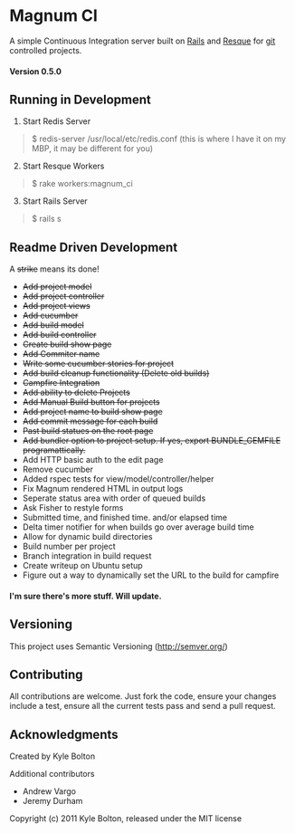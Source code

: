 # Magnum CI
A simple Continuous Integration server built on [Rails](http://rubyonrails.org) and [Resque](http://github.com/defunkt/resque) for [git](http://git-scm.org) controlled projects.

#### Version 0.5.0

## Running in Development

1. Start Redis Server
> $ redis-server /usr/local/etc/redis.conf
(this is where I have it on my MBP, it may be different for you)

2. Start Resque Workers
> $ rake workers:magnum_ci

3. Start Rails Server
> $ rails s

## Readme Driven Development

A <del>strike</del> means its done!

* <del>Add project model</del>
* <del>Add project controller</del>
* <del>Add project views</del>
* <del>Add cucumber</del>
* <del>Add build model</del>
* <del>Add build controller</del>
* <del>Create build show page</del>
* <del>Add Commiter name</del>
* <del>Write some cucumber stories for project</del>
* <del>Add build cleanup functionality (Delete old builds)</del>
* <del>Campfire Integration</del>
* <del>Add ability to delete Projects</del>
* <del>Add Manual Build button for projects</del>
* <del>Add project name to build show page</del>
* <del>Add commit message for each build</del>
* <del>Past build statues on the root page</del>
* <del>Add bundler option to project setup. If yes, export BUNDLE_GEMFILE programattically.</del>
* Add HTTP basic auth to the edit page
* Remove cucumber
* Added rspec tests for view/model/controller/helper
* Fix Magnum rendered HTML in output logs
* Seperate status area with order of queued builds
* Ask Fisher to restyle forms
* Submitted time, and finished time. and/or elapsed time
* Delta timer notifier for when builds go over average build time
* Allow for dynamic build directories
* Build number per project
* Branch integration in build request
* Create writeup on Ubuntu setup
* Figure out a way to dynamically set the URL to the build for campfire

#### I'm sure there's more stuff. Will update.

## Versioning
This project uses Semantic Versioning (http://semver.org/)

## Contributing
All contributions are welcome. Just fork the code, ensure your changes include a test, ensure all the current tests pass and send a pull request.

## Acknowledgments
Created by Kyle Bolton

Additional contributors
* Andrew Vargo
* Jeremy Durham

Copyright (c) 2011 Kyle Bolton, released under the MIT license